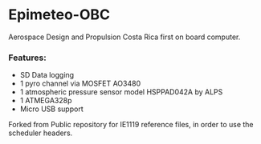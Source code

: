 # Epimeteo-OBC
Aerospace Design and Propulsion Costa Rica first on board computer.

### Features:
  - SD Data logging
  - 1 pyro channel via MOSFET AO3480
  - 1 atmospheric pressure sensor model HSPPAD042A by ALPS
  - 1 ATMEGA328p
  - Micro USB support


Forked from 
Public repository for IE1119 reference files, in order to use the scheduler headers.

